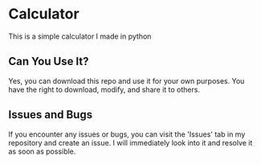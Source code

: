 # Calculator


This is a simple calculator I made in python 


## Can You Use It?
Yes, you can download this repo and use it for your own purposes.
You have the right to download, modify, and share it to others.

## Issues and Bugs
If you encounter any issues or bugs, you can visit the 'Issues' tab in my repository and create an issue. I will immediately look into it and resolve it as soon as possible.